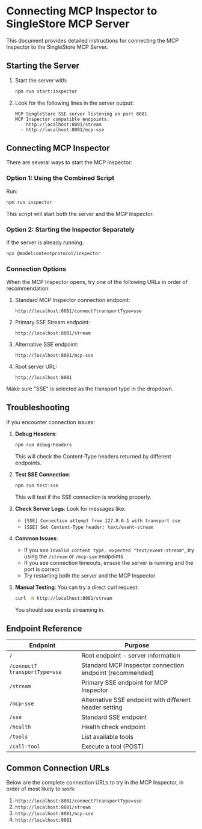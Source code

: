# Connecting MCP Inspector to SingleStore MCP Server

This document provides detailed instructions for connecting the MCP Inspector to the SingleStore MCP Server.

## Starting the Server

1. Start the server with:
   ```bash
   npm run start:inspector
   ```

2. Look for the following lines in the server output:
   ```
   MCP SingleStore SSE server listening on port 8081
   MCP Inspector compatible endpoints:
     - http://localhost:8081/stream
     - http://localhost:8081/mcp-sse
   ```

## Connecting MCP Inspector

There are several ways to start the MCP Inspector:

### Option 1: Using the Combined Script

Run:
```bash
npm run inspector
```

This script will start both the server and the MCP Inspector.

### Option 2: Starting the Inspector Separately

If the server is already running:
```bash
npx @modelcontextprotocol/inspector
```

### Connection Options

When the MCP Inspector opens, try one of the following URLs in order of recommendation:

1. Standard MCP Inspector connection endpoint:
   ```
   http://localhost:8081/connect?transportType=sse
   ```

2. Primary SSE Stream endpoint:
   ```
   http://localhost:8081/stream
   ```

3. Alternative SSE endpoint:
   ```
   http://localhost:8081/mcp-sse
   ```

4. Root server URL:
   ```
   http://localhost:8081
   ```

Make sure "SSE" is selected as the transport type in the dropdown.

## Troubleshooting

If you encounter connection issues:

1. **Debug Headers**:
   ```bash
   npm run debug:headers
   ```
   This will check the Content-Type headers returned by different endpoints.

2. **Test SSE Connection**:
   ```bash
   npm run test:sse
   ```
   This will test if the SSE connection is working properly.

3. **Check Server Logs**:
   Look for messages like:
   - `[SSE] Connection attempt from 127.0.0.1 with transport sse`
   - `[SSE] Set Content-Type header: text/event-stream`

4. **Common Issues**:
   - If you see `Invalid content type, expected "text/event-stream"`, try using the `/stream` or `/mcp-sse` endpoints
   - If you see connection timeouts, ensure the server is running and the port is correct
   - Try restarting both the server and the MCP Inspector

5. **Manual Testing**:
   You can try a direct curl request:
   ```bash
   curl -N http://localhost:8081/stream
   ```
   You should see events streaming in.

## Endpoint Reference

| Endpoint | Purpose |
|----------|---------|
| `/` | Root endpoint - server information |
| `/connect?transportType=sse` | Standard MCP Inspector connection endpoint (recommended) |
| `/stream` | Primary SSE endpoint for MCP Inspector |
| `/mcp-sse` | Alternative SSE endpoint with different header setting |
| `/sse` | Standard SSE endpoint |
| `/health` | Health check endpoint |
| `/tools` | List available tools |
| `/call-tool` | Execute a tool (POST) |

## Common Connection URLs

Below are the complete connection URLs to try in the MCP Inspector, in order of most likely to work:

1. `http://localhost:8081/connect?transportType=sse`
2. `http://localhost:8081/stream`
3. `http://localhost:8081/mcp-sse`
4. `http://localhost:8081`
